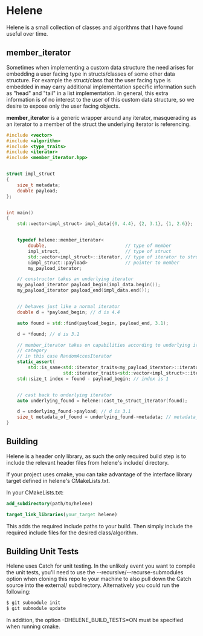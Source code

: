 # Helene

Helene is a small collection of classes and algorithms that I have found useful
over time.

## member_iterator

Sometimes when implementing a custom data structure the need arises for
embedding a user facing type in structs/classes of some other data structure.
For example the struct/class that the user facing type is embedded in may carry
additional implementation specific information such as "head" and "tail" in a
list implementation. In general, this extra information is of no interest to the
user of this custom data structure, so we desire to expose only the user facing
objects.

**member_iterator** is a generic wrapper around any iterator, masquerading as an
iterator to a member of the struct the underlying iterator is referencing.

```c++
#include <vector>
#include <algorithm>
#include <type_traits>
#include <iterator>
#include <member_iterator.hpp>


struct impl_struct
{
    size_t metadata;
    double payload;
};


int main()
{
    std::vector<impl_struct> impl_data{{0, 4.4}, {2, 3.1}, {1, 2.6}};


    typedef helene::member_iterator<
        double,                             // type of member
        impl_struct,                        // type of struct
        std::vector<impl_struct>::iterator, // type of iterator to struct
        &impl_struct::payload>              // pointer to member
        my_payload_iterator;

    // constructor takes an underlying iterator
    my_payload_iterator payload_begin(impl_data.begin());
    my_payload_iterator payload_end(impl_data.end());


    // behaves just like a normal iterator
    double d = *payload_begin; // d is 4.4

    auto found = std::find(payload_begin, payload_end, 3.1);

    d = *found; // d is 3.1

    // member_iterator takes on capabilities according to underlying iterator
    // category
    // in this case RandomAccesIterator
    static_assert(
        std::is_same<std::iterator_traits<my_payload_iterator>::iterator_category,
                     std::iterator_traits<std::vector<impl_struct>::iterator>::iterator_category>::value, "")
    std::size_t index = found - payload_begin; // index is 1


    // cast back to underlying iterator
    auto underlying_found = helene::cast_to_struct_iterator(found);

    d = underlying_found->payload; // d is 3.1
    size_t metadata_of_found = underlying_found->metadata; // metadata_of_found is 2
}

```



## Building

Helene is a header only library, as such the only required build step is to
include the relevant header files from helene's include/ directory.

If your project uses cmake, you can take advantage of the interface library
target defined in helene's CMakeLists.txt.

In your CMakeLists.txt:
```cmake
add_subdirectory(path/to/helene)

target_link_libraries(your_target helene)
```

This adds the required include paths to your build. Then simply include the
required include files for the desired class/algorithm.


## Building Unit Tests

Helene uses Catch for unit testing. In the unlikely event you want to compile
the unit tests, you'll need to use the --recursive/--recurse-submodules option
when cloning this repo to your machine to also pull down the Catch source into
the external/ subdirectory. Alternatively you could run the following:
```bash
$ git submodule init
$ git submodule update
```

In addition, the option -DHELENE_BUILD_TESTS=ON must be specified when running
cmake.
